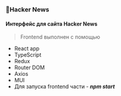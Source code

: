 ### 🚀Hacker News
#### Интерфейс для сайта Hacker News
> Frontend выполнен с помощью
* React app
* TypeScript
* Redux
* Router DOM
* Axios
* MUI
* Для запуска frontend части - ***npm start***
